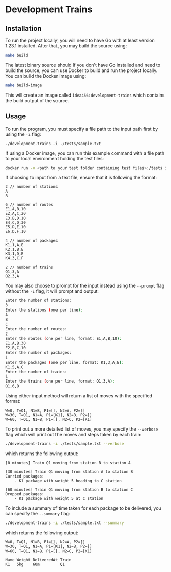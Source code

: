 # Development Trains

## Installation

To run the project locally, you will need to have Go with at least version 1.23.1 installed. After that, you may build the source using:

```bash
make build
```

The latest binary source should
If you don't have Go installed and need to build the source, you can use Docker to build and run the project locally. You can build the Docker image using:

```bash
make build-image
```

This will create an image called `idea456:development-trains` which contains the build output of the source.

## Usage

To run the program, you must specify a file path to the input path first by using the `-i` flag:

```
./development-trains -i ./tests/sample.txt
```

If using a Docker image, you can run this example command with a file path to your local environment holding the test files:

```bash
docker run -v <path to your test folder containing test files>:/tests idea456:development-trains -i /tests/<name of test file>.txt
```

If choosing to input from a text file, ensure that it is following the format:

```
2 // number of stations
A
B

6 // number of routes
E1,A,B,10
E2,A,C,20
E3,B,D,10
E4,C,D,30
E5,D,E,10
E6,D,F,10

4 // number of packages
K1,1,A,E
K2,1,B,E
K3,1,D,E
K4,3,C,F

2 // number of trains
Q1,3,A
Q2,3,A
```

You may also choose to prompt for the input instead using the `--prompt` flag without the `-i` flag, it will prompt and output:

```bash
Enter the number of stations:
3
Enter the stations (one per line):
A
B
C
Enter the number of routes:
2
Enter the routes (one per line, format: E1,A,B,10):
E1,A,B,30
E2,B,C,10
Enter the number of packages:
1
Enter the packages (one per line, format: K1,3,A,E):
K1,5,A,C
Enter the number of trains:
1
Enter the trains (one per line, format: Q1,3,A):
Q1,6,B

```

Using either input method will return a list of moves with the specified format:

```
W=0, T=Q1, N1=B, P1=[], N2=A, P2=[]
W=30, T=Q1, N1=A, P1=[K1], N2=B, P2=[]
W=60, T=Q1, N1=B, P1=[], N2=C, P2=[K1]
```

To print out a more detailed list of moves, you may specify the `--verbose` flag which will print out the moves and steps taken by each train:

```bash
./development-trains -i ./tests/sample.txt --verbose
```

which returns the following output:

```
[0 minutes] Train Q1 moving from station B to station A

[30 minutes] Train Q1 moving from station A to station B
Carried packages:
	- K1 package with weight 5 heading to C station

[60 minutes] Train Q1 moving from station B to station C
Dropped packages:
	- K1 package with weight 5 at C station
```

To include a summary of time taken for each package to be delivered, you can specify the `--summary` flag:

```bash
./development-trains -i ./tests/sample.txt --summary
```

which returns the following output:

```
W=0, T=Q1, N1=B, P1=[], N2=A, P2=[]
W=30, T=Q1, N1=A, P1=[K1], N2=B, P2=[]
W=60, T=Q1, N1=B, P1=[], N2=C, P2=[K1]

Name Weight DeliveredAt Train
K1   5kg    60m         Q1
```
